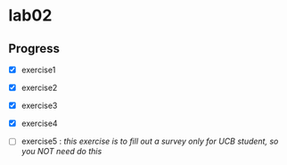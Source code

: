 # lab02
## Progress

- [x] exercise1

- [x] exercise2

- [x] exercise3

- [x] exercise4

- [ ] exercise5 : *this exercise is to fill out a survey only for UCB student, so you NOT need do this*